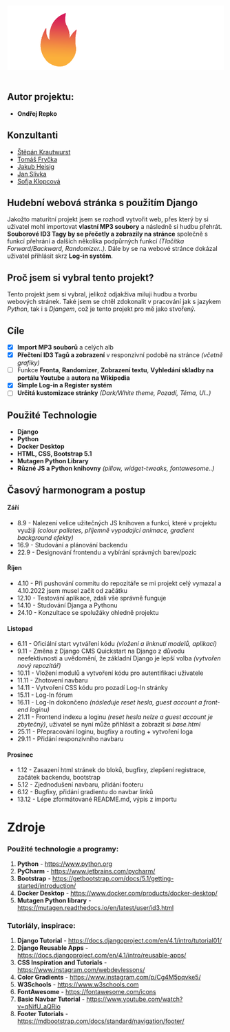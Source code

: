 <div align="center">
<img src="mysite/audio/static/img/logo.png" width="600" height="150">
 </div>
 <br>
 
## Autor projektu: 
- **Ondřej Repko**

## Konzultanti
- [Štěpán Krautwurst](https://github.com/stallion7)
- [Tomáš Fryčka](https://github.com/kektoor)
- [Jakub Heisig](https://github.com/ncplyn)
- [Jan Slivka](https://github.com/HansS04)
- [Sofja Klopcová]()
 
 ## Hudební webová stránka s použitím Django 
Jakožto maturitní projekt jsem se rozhodl vytvořit web, přes který by si uživatel mohl importovat **vlastní MP3 soubory** a následně si hudbu přehrát. **Souborové ID3 Tagy by se přečetly a zobrazily na stránce** společně s funkcí přehrání a dalších několika podpůrných funkcí _(Tlačítka Forward/Backward, Randomizer..)_. Dále by se na webové stránce dokázal uživatel přihlásit skrz **Log-in systém**.

## Proč jsem si vybral tento projekt?
Tento projekt jsem si vybral, jelikož odjakživa miluji hudbu a tvorbu webových stránek. Také jsem se chtěl zdokonalit v pracování jak s jazykem _Python_, tak i s _Djangem_, což je tento projekt pro mě jako stvořený.

## Cíle
- [x] **Import MP3 souborů** a celých alb
- [x] **Přečtení ID3 Tagů a zobrazení** v responzivní podobě na stránce _(včetně grafiky)_
- [ ] Funkce **Fronta**, **Randomizer**, **Zobrazení textu**, **Vyhledání skladby na portálu Youtube** a **autora na Wikipedia**
- [x] **Simple Log-in a Register systém**
- [ ] **Určitá kustomizace stránky** _(Dark/White theme, Pozadí, Téma, UI..)_

## Použité Technologie
- **Django**
- **Python**
- **Docker Desktop**
- **HTML, CSS, Bootstrap 5.1**
- **Mutagen Python Library**
- **Různé JS a Python knihovny** _(pillow, widget-tweaks, fontawesome..)_

## Časový harmonogram a postup

#### Září
- 8.9 - Nalezení velice užitečných JS knihoven a funkcí, které v projektu využiji _(colour palletes, příjemně vypadající animace, gradient background efekty)_
- 16.9 - Studování a plánování backendu 
- 22.9 - Designování frontendu a vybírání správných barev/pozic

#### Říjen
- 4.10 - Při pushování commitu do repozitáře se mi projekt celý vymazal a 4.10.2022 jsem musel začít od začátku
- 12.10 - Testování aplikace, zdali vše správně funguje
- 14.10 - Studování Djanga a Pythonu
- 24.10 - Konzultace se spolužáky ohledně projektu
#### Listopad
- 6.11 - Oficiální start vytváření kódu _(vložení a linknutí modelů, aplikací)_
- 9.11 - Změna z Django CMS Quickstart na Django z důvodu neefektivnosti a uvědomění, že základní Django je lepší volba _(vytvořen nový repozitář)_
- 10.11 - Vložení modulů a vytvoření kódu pro autentifikaci uživatele
- 11.11 - Zhotovení navbaru
- 14.11 - Vytvoření CSS kódu pro pozadí Log-In stránky
- 15.11 - Log-In fórum
- 16.11 - Log-In dokončeno _(následuje reset hesla, guest account a front-end loginu)_
- 21.11 - Frontend indexu a loginu _(reset hesla nelze a guest account je zbytečný)_, uživatel se nyní může přihlásit a zobrazit si _base.html_
- 25.11 - Přepracování loginu, bugfixy a routing + vytvoření loga
- 29.11 - Přidání responzivního navbaru

#### Prosinec
- 1.12 - Zasazení html stránek do bloků, bugfixy, zlepšení registrace, začátek backendu, bootstrap 
- 5.12 - Zjednodušení navbaru, přidání footeru
- 6.12 - Bugfixy, přidání gradientu do navbar linků
- 13.12 - Lépe zformátované README.md, výpis z importu 

# Zdroje
### Použité technologie a programy:
1. **Python** - https://www.python.org  
2. **PyCharm** - https://www.jetbrains.com/pycharm/
3. **Bootstrap** - https://getbootstrap.com/docs/5.1/getting-started/introduction/
4. **Docker Desktop** - https://www.docker.com/products/docker-desktop/
5. **Mutagen Python library** - https://mutagen.readthedocs.io/en/latest/user/id3.html
### Tutoriály, inspirace:
1. **Django Tutorial** - https://docs.djangoproject.com/en/4.1/intro/tutorial01/
2. **Django Reusable Apps** - https://docs.djangoproject.com/en/4.1/intro/reusable-apps/
3. **CSS Inspiration and Tutorials** - https://www.instagram.com/webdevlessons/
4. **Color Gradients** - https://www.instagram.com/p/Cg4M5pqvke5/
5. **W3Schools** - https://www.w3schools.com
6. **FontAwesome** - https://fontawesome.com/icons
7. **Basic Navbar Tutorial** - https://www.youtube.com/watch?v=qNifU_aQRio
8. **Footer Tutorials** - https://mdbootstrap.com/docs/standard/navigation/footer/
